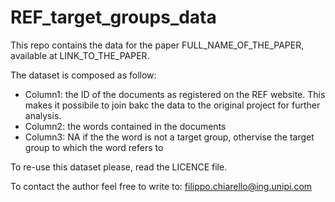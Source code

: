 # REF_target_groups_data

This repo contains the data for the paper FULL_NAME_OF_THE_PAPER, available at LINK_TO_THE_PAPER.

The dataset is composed as follow: 

- Column1: the ID of the documents as registered on the REF website. This makes it possibile to join bakc the data to the original project for further analysis. 
- Column2: the words contained in the documents
- Column3: NA if the the word is not a target group, othervise the target group to which the word refers to

To re-use this dataset please, read the LICENCE file. 

To contact the author feel free to write to: filippo.chiarello@ing.unipi.com
